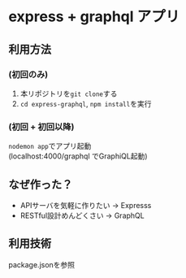 # express + graphql アプリ

## 利用方法

### (初回のみ)

1. 本リポジトリを`git clone`する
1. `cd express-graphql`, `npm install`を実行  

### (初回 + 初回以降)

`nodemon app`でアプリ起動  
(localhost:4000/graphql でGraphiQL起動)

## なぜ作った？

- APIサーバを気軽に作りたい → Expresss
- RESTful設計めんどくさい → GraphQL

## 利用技術

package.jsonを参照
